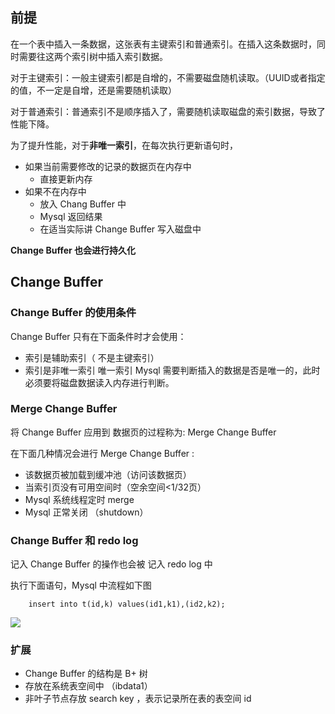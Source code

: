 ## 前提 
在一个表中插入一条数据，这张表有主键索引和普通索引。在插入这条数据时，同时需要往这两个索引树中插入索引数据。

对于主键索引：一般主键索引都是自增的，不需要磁盘随机读取。（UUID或者指定的值，不一定是自增，还是需要随机读取）

对于普通索引：普通索引不是顺序插入了，需要随机读取磁盘的索引数据，导致了性能下降。

为了提升性能，对于**非唯一索引**，在每次执行更新语句时，
- 如果当前需要修改的记录的数据页在内存中
	- 直接更新内存
- 如果不在内存中
	- 放入 Chang Buffer 中
	- Mysql 返回结果
	- 在适当实际讲 Change Buffer 写入磁盘中

**Change Buffer 也会进行持久化**

## Change Buffer 
### Change Buffer 的使用条件
Change Buffer 只有在下面条件时才会使用：
- 索引是辅助索引（ 不是主键索引）
- 索引是非唯一索引
唯一索引 Mysql 需要判断插入的数据是否是唯一的，此时必须要将磁盘数据读入内存进行判断。

### Merge Change Buffer 
将 Change Buffer 应用到 数据页的过程称为: Merge Change Buffer

在下面几种情况会进行 Merge Change Buffer :
- 该数据页被加载到缓冲池（访问该数据页）
- 当索引页没有可用空间时（空余空间<1/32页）
- Mysql 系统线程定时 merge 
- Mysql 正常关闭 （shutdown）


### Change Buffer 和 redo log

记入 Change Buffer 的操作也会被 记入 redo log 中

执行下面语句，Mysql 中流程如下图

``` mysql
	insert into t(id,k) values(id1,k1),(id2,k2);
```
![](https://mynoteimage.oss-cn-beijing.aliyuncs.com/note/2021-10-23-072146.jpg)

### 扩展
- Change Buffer 的结构是 B+ 树
- 存放在系统表空间中 （ibdata1）
- 非叶子节点存放 search key ，表示记录所在表的表空间 id
